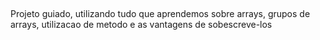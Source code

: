 ##

Projeto guiado, utilizando tudo que aprendemos sobre arrays, grupos de arrays, utilizacao de metodo e as vantagens de sobescreve-los

##
